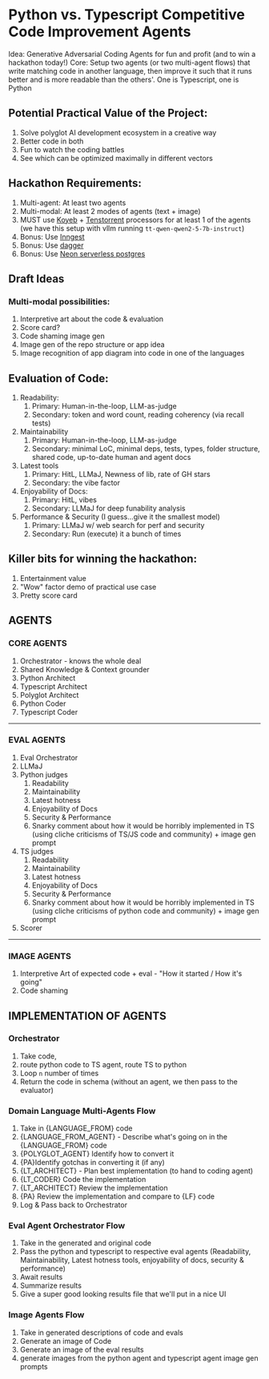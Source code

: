 # Python vs. Typescript Competitive Code Improvement Agents

Idea: Generative Adversarial Coding Agents for fun and profit (and to win a hackathon today!)
Core: Setup two agents (or two multi-agent flows) that write matching code in another language, then improve it such that it runs better and is more readable than the others'. One is Typescript, one is Python

## Potential Practical Value of the Project:
1. Solve polyglot AI development ecosystem in a creative way
2. Better code in both
3. Fun to watch the coding battles
4. See which can be optimized maximally in different vectors

## Hackathon Requirements:
1. Multi-agent: At least two agents
2. Multi-modal: At least 2 modes of agents (text + image)
3. MUST use [Koyeb](https://www.koyeb.com/) + [Tenstorrent](tenstorrent.com/) processors for at least 1 of the agents (we have this setup with vllm running `tt-qwen-qwen2-5-7b-instruct`)
4. Bonus: Use [Inngest](https://www.inngest.com/)
5. Bonus: Use [dagger](https://dagger.io/)
6. Bonus: Use [Neon serverless postgres](https://neon.tech/)


## Draft Ideas

### Multi-modal possibilities:
1. Interpretive art about the code & evaluation
2. Score card?
3. Code shaming image gen
4. Image gen of the repo structure or app idea
5. Image recognition of app diagram into code in one of the languages


## Evaluation of Code:
1. Readability:
	1. Primary: Human-in-the-loop, LLM-as-judge
	2. Secondary: token and word count, reading coherency (via recall tests)
2. Maintainability
	1. Primary: Human-in-the-loop, LLM-as-judge
	2. Secondary: minimal LoC, minimal deps, tests, types, folder structure, shared code, up-to-date human and agent docs
3. Latest tools
	1. Primary: HitL, LLMaJ, Newness of lib, rate of GH stars
	2. Secondary: the vibe factor
4. Enjoyability of Docs:
	1. Primary: HitL, vibes
	2. Secondary: LLMaJ for deep funability analysis
5. Performance & Security (I guess...give it the smallest model)
	1. Primary: LLMaJ w/ web search for perf and security
	2. Secondary: Run (execute) it a bunch of times


## Killer bits for winning the hackathon:
1. Entertainment value
2. "Wow" factor demo of practical use case
3. Pretty score card


## AGENTS

### CORE AGENTS
1. Orchestrator - knows the whole deal
2. Shared Knowledge & Context grounder
3. Python Architect
4. Typescript Architect
5. Polyglot Architect
6. Python Coder
7. Typescript Coder
---
### EVAL AGENTS
1. Eval Orchestrator
2. LLMaJ
3. Python judges
	1. Readability
	2. Maintainability
	3. Latest hotness
	4. Enjoyability of Docs
	5. Security & Performance
	6. Snarky comment about how it would be horribly implemented in TS (using cliche criticisms of TS/JS code and community) + image gen prompt
4. TS judges
	1. Readability
	2. Maintainability
	3. Latest hotness
	4. Enjoyability of Docs
	5. Security & Performance
	6. Snarky comment about how it would be horribly implemented in TS (using cliche criticisms of python code and community) + image gen prompt
5. Scorer
---
### IMAGE AGENTS
1. Interpretive Art of expected code + eval - "How it started / How it's going"
2. Code shaming
<!-- 3. Architecture image
4. How we think the app looks in prod
5. Recognize images of what I want -->


## IMPLEMENTATION OF AGENTS

### Orchestrator
1. Take code,
2. route python code to TS agent, route TS to python
3. Loop `n` number of times
4. Return the code in schema
(without an agent, we then pass to the evaluator)

### Domain Language Multi-Agents Flow

1. Take in {LANGUAGE_FROM} code
2. {LANGUAGE_FROM_AGENT} - Describe what's going on in the {LANGUAGE_FROM} code
3. {POLYGLOT_AGENT} Identify how to convert it
4. {PA}Identify gotchas in converting it (if any)
5. {LT_ARCHITECT} - Plan best implementation (to hand to coding agent)
6. {LT_CODER} Code the implementation
7. {LT_ARCHITECT} Review the implementation
8. {PA} Review the implementation and compare to {LF} code
9. Log & Pass back to Orchestrator

### Eval Agent Orchestrator Flow
1. Take in the generated and original code
2. Pass the python and typescript to respective eval agents (Readability, Maintainability, Latest hotness tools, enjoyability of docs, security & performance)
3. Await results
4. Summarize results
5. Give a super good looking results file that we'll put in a nice UI

### Image Agents Flow
1. Take in generated descriptions of code and evals
2. Generate an image of Code
3. Generate an image of the eval results
4. generate images from the python agent and typescript agent image gen prompts
